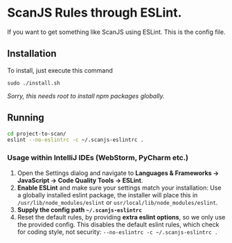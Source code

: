 # ScanJS Rules through ESLint.

If you want to get something like ScanJS using ESLint. This is the config 
file.

## Installation

To install, just execute this command

`sudo ./install.sh`

*Sorry, this needs root to install npm packages globally.*

<!--
Note that a globally installed eslint can see only globally installed plugins.

So you either have to install eslint itself and then required packages locally
Or everything globally.
-->


## Running
```sh
cd project-to-scan/
eslint --no-eslintrc -c ~/.scanjs-eslintrc .
```

### Usage within IntelliJ IDEs (WebStorm, PyCharm etc.)
1. Open the Settings dialog and navigate to **Languages & Frameworks → JavaScript → Code Quality Tools → ESLint**.
2. **Enable ESLint** and make sure your settings match your installation:  Use a globally installed eslint package, the installer will place this in `/usr/lib/node_modules/eslint` or `usr/local/lib/node_modules/eslint`.
3. **Supply the config path `~/.scanjs-eslintrc`**
4. Reset the default rules, by providing **extra eslint options**, so we only use the provided config. This disables the default eslint rules, which check for coding style, not security: `--no-eslintrc -c ~/.scanjs-eslintrc .`


